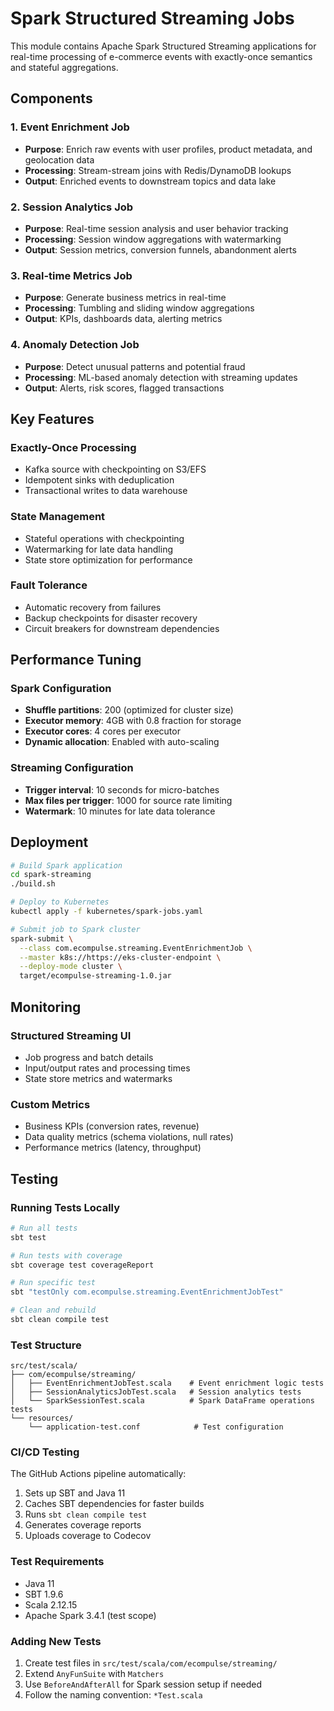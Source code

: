 # Spark Structured Streaming Jobs

This module contains Apache Spark Structured Streaming applications for real-time processing of e-commerce events with exactly-once semantics and stateful aggregations.

## Components

### 1. Event Enrichment Job
- **Purpose**: Enrich raw events with user profiles, product metadata, and geolocation data
- **Processing**: Stream-stream joins with Redis/DynamoDB lookups
- **Output**: Enriched events to downstream topics and data lake

### 2. Session Analytics Job
- **Purpose**: Real-time session analysis and user behavior tracking
- **Processing**: Session window aggregations with watermarking
- **Output**: Session metrics, conversion funnels, abandonment alerts

### 3. Real-time Metrics Job
- **Purpose**: Generate business metrics in real-time
- **Processing**: Tumbling and sliding window aggregations
- **Output**: KPIs, dashboards data, alerting metrics

### 4. Anomaly Detection Job
- **Purpose**: Detect unusual patterns and potential fraud
- **Processing**: ML-based anomaly detection with streaming updates
- **Output**: Alerts, risk scores, flagged transactions

## Key Features

### Exactly-Once Processing
- Kafka source with checkpointing on S3/EFS
- Idempotent sinks with deduplication
- Transactional writes to data warehouse

### State Management
- Stateful operations with checkpointing
- Watermarking for late data handling
- State store optimization for performance

### Fault Tolerance
- Automatic recovery from failures
- Backup checkpoints for disaster recovery
- Circuit breakers for downstream dependencies

## Performance Tuning

### Spark Configuration
- **Shuffle partitions**: 200 (optimized for cluster size)
- **Executor memory**: 4GB with 0.8 fraction for storage
- **Executor cores**: 4 cores per executor
- **Dynamic allocation**: Enabled with auto-scaling

### Streaming Configuration
- **Trigger interval**: 10 seconds for micro-batches
- **Max files per trigger**: 1000 for source rate limiting
- **Watermark**: 10 minutes for late data tolerance

## Deployment

```bash
# Build Spark application
cd spark-streaming
./build.sh

# Deploy to Kubernetes
kubectl apply -f kubernetes/spark-jobs.yaml

# Submit job to Spark cluster
spark-submit \
  --class com.ecompulse.streaming.EventEnrichmentJob \
  --master k8s://https://eks-cluster-endpoint \
  --deploy-mode cluster \
  target/ecompulse-streaming-1.0.jar
```

## Monitoring

### Structured Streaming UI
- Job progress and batch details
- Input/output rates and processing times
- State store metrics and watermarks

### Custom Metrics
- Business KPIs (conversion rates, revenue)
- Data quality metrics (schema violations, null rates)
- Performance metrics (latency, throughput)

## Testing

### Running Tests Locally

```bash
# Run all tests
sbt test

# Run tests with coverage
sbt coverage test coverageReport

# Run specific test
sbt "testOnly com.ecompulse.streaming.EventEnrichmentJobTest"

# Clean and rebuild
sbt clean compile test
```

### Test Structure

```
src/test/scala/
├── com/ecompulse/streaming/
│   ├── EventEnrichmentJobTest.scala    # Event enrichment logic tests
│   ├── SessionAnalyticsJobTest.scala   # Session analytics tests
│   └── SparkSessionTest.scala          # Spark DataFrame operations tests
└── resources/
    └── application-test.conf            # Test configuration
```

### CI/CD Testing

The GitHub Actions pipeline automatically:
1. Sets up SBT and Java 11
2. Caches SBT dependencies for faster builds
3. Runs `sbt clean compile test`
4. Generates coverage reports
5. Uploads coverage to Codecov

### Test Requirements

- Java 11
- SBT 1.9.6
- Scala 2.12.15
- Apache Spark 3.4.1 (test scope)

### Adding New Tests

1. Create test files in `src/test/scala/com/ecompulse/streaming/`
2. Extend `AnyFunSuite` with `Matchers`
3. Use `BeforeAndAfterAll` for Spark session setup if needed
4. Follow the naming convention: `*Test.scala`

